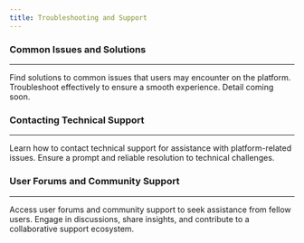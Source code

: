 ```yaml
---
title: Troubleshooting and Support
---
```


### Common Issues and Solutions

---

Find solutions to common issues that users may encounter on the platform. Troubleshoot effectively to ensure a smooth experience. Detail coming soon.

### Contacting Technical Support

---

Learn how to contact technical support for assistance with platform-related issues. Ensure a prompt and reliable resolution to technical challenges.

### User Forums and Community Support

---

Access user forums and community support to seek assistance from fellow users. Engage in discussions, share insights, and contribute to a collaborative support ecosystem.
